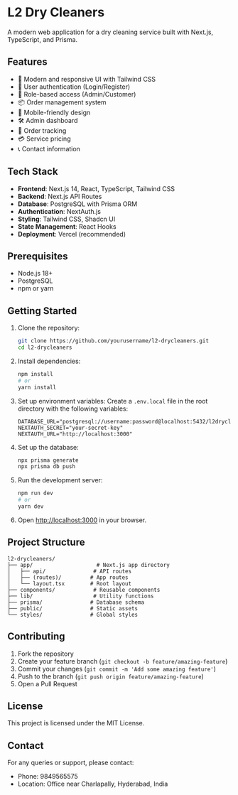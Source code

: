 # L2 Dry Cleaners

A modern web application for a dry cleaning service built with Next.js, TypeScript, and Prisma.

## Features

- 🌟 Modern and responsive UI with Tailwind CSS
- 🔐 User authentication (Login/Register)
- 👥 Role-based access (Admin/Customer)
- 📦 Order management system
- 📱 Mobile-friendly design
- 🛠️ Admin dashboard
- 📍 Order tracking
- 💳 Service pricing
- 📞 Contact information

## Tech Stack

- **Frontend**: Next.js 14, React, TypeScript, Tailwind CSS
- **Backend**: Next.js API Routes
- **Database**: PostgreSQL with Prisma ORM
- **Authentication**: NextAuth.js
- **Styling**: Tailwind CSS, Shadcn UI
- **State Management**: React Hooks
- **Deployment**: Vercel (recommended)

## Prerequisites

- Node.js 18+ 
- PostgreSQL
- npm or yarn

## Getting Started

1. Clone the repository:
   ```bash
   git clone https://github.com/yourusername/l2-drycleaners.git
   cd l2-drycleaners
   ```

2. Install dependencies:
   ```bash
   npm install
   # or
   yarn install
   ```

3. Set up environment variables:
   Create a `.env.local` file in the root directory with the following variables:
   ```
   DATABASE_URL="postgresql://username:password@localhost:5432/l2drycleaners"
   NEXTAUTH_SECRET="your-secret-key"
   NEXTAUTH_URL="http://localhost:3000"
   ```

4. Set up the database:
   ```bash
   npx prisma generate
   npx prisma db push
   ```

5. Run the development server:
   ```bash
   npm run dev
   # or
   yarn dev
   ```

6. Open [http://localhost:3000](http://localhost:3000) in your browser.

## Project Structure

```
l2-drycleaners/
├── app/                    # Next.js app directory
│   ├── api/               # API routes
│   ├── (routes)/         # App routes
│   └── layout.tsx        # Root layout
├── components/            # Reusable components
├── lib/                   # Utility functions
├── prisma/               # Database schema
├── public/               # Static assets
└── styles/               # Global styles
```

## Contributing

1. Fork the repository
2. Create your feature branch (`git checkout -b feature/amazing-feature`)
3. Commit your changes (`git commit -m 'Add some amazing feature'`)
4. Push to the branch (`git push origin feature/amazing-feature`)
5. Open a Pull Request

## License

This project is licensed under the MIT License.

## Contact

For any queries or support, please contact:
- Phone: 9849565575
- Location: Office near Charlapally, Hyderabad, India 